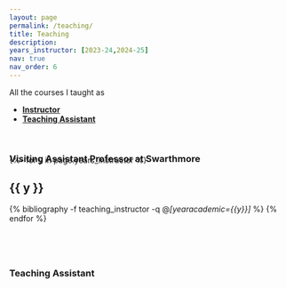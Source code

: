 ```yaml
---
layout: page
permalink: /teaching/
title: Teaching
description: 
years_instructor: [2023-24,2024-25]
nav: true
nav_order: 6
---
```



<p> 
All the courses I taught as 
</p>

<p>
<ul>
    <li><a href="#instructor"><b>Instructor</b></a></li>
    <li><a href="#tutor"><b>Teaching Assistant</b></a></li>
</ul>
</p>




<div class="publications">


<a id="instructor"><h3 style="margin-top: 3.3rem; margin-bottom: -1.0rem;"><b>Visiting Assistant Professor at Swarthmore</b></h3></a>
{%- for y in page.years_instructor %}    
    <h2 class="year">{{ y }}</h2>
        {% bibliography -f teaching_instructor -q @*[yearacademic={{y}}]* %}
{% endfor %}



<a id="tutor"><h3 style="margin-top: 5rem; margin-bottom: -1.0rem;"><b>Teaching Assistant</b></h3></a>

</div>

